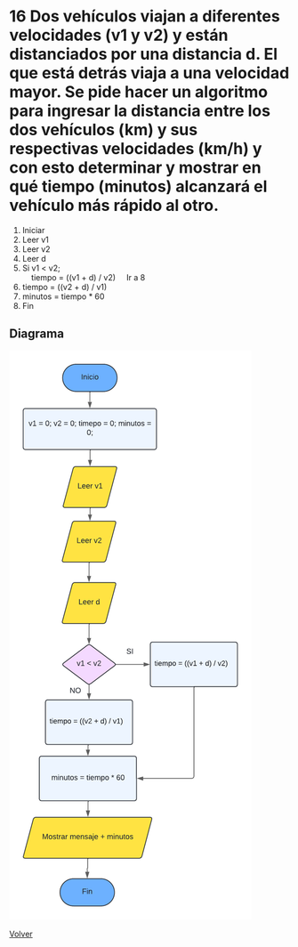 # 16 Dos vehículos viajan a diferentes velocidades (v1 y v2) y están distanciados por una distancia d. El que está detrás viaja a una velocidad mayor. Se pide hacer un algoritmo para ingresar la distancia entre los dos vehículos (km) y sus respectivas velocidades (km/h) y con esto determinar y mostrar en qué tiempo (minutos) alcanzará el vehículo más rápido al otro. 
1. Iniciar
2. Leer v1
3. Leer v2
4. Leer d
5. Si v1 < v2;<br>
&nbsp;&nbsp;&nbsp;&nbsp;tiempo = ((v1 + d) / v2) 
&nbsp;&nbsp;&nbsp;&nbsp;Ir a 8
6. tiempo = ((v2 + d) / v1) 
7. minutos = tiempo * 60
8. Fin

## Diagrama
<img src=img/Act16.png>

<a href=README.md > Volver </a>
